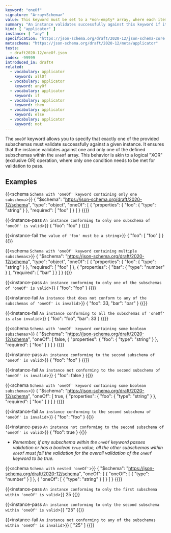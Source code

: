 ```yaml
---
keyword: "oneOf"
signature: "Array<Schema>"
value: This keyword must be set to a *non-empty* array, where each item is a valid JSON Schema
summary: "An instance validates successfully against this keyword if it validates successfully against exactly one schema defined by this keyword's value."
kind: [ "applicator" ]
instance: [ "any" ]
specification: "https://json-schema.org/draft/2020-12/json-schema-core.html#section-10.2.1.3"
metaschema: "https://json-schema.org/draft/2020-12/meta/applicator"
tests:
  - draft2020-12/oneOf.json
index: -99999
introduced_in: draft4
related:
  - vocabulary: applicator
    keyword: allOf
  - vocabulary: applicator
    keyword: anyOf
  - vocabulary: applicator
    keyword: if
  - vocabulary: applicator
    keyword: then
  - vocabulary: applicator
    keyword: else
  - vocabulary: applicator
    keyword: not
---
```


The `oneOf` keyword allows you to specify that exactly one of the provided subschemas must validate successfully against a given instance. It ensures that the instance validates against one and only one of the defined subschemas within the `oneOf` array. This behavior is akin to a logical "XOR" (exclusive OR) operation, where only one condition needs to be met for validation to pass.

## Examples

{{<schema `Schema with 'oneOf' keyword containing only one subschema`>}}
{
  "$schema": "https://json-schema.org/draft/2020-12/schema",
  "type": "object",
  "oneOf": [
    {
      "properties": {
        "foo": { "type": "string" }
      },
      "required": [ "foo" ]
    }
  ]
}
{{</schema>}}

{{<instance-pass `An instance conforming to only one subschema of 'oneOf' is valid`>}}
{ "foo": "foo" }
{{</instance-pass>}}

{{<instance-fail `The value of 'foo' must be a string`>}}
{ "foo": [ "foo" ] }
{{</instance-fail>}}

{{<schema `Schema with 'oneOf' keyword containing multiple subschemas`>}}
{
  "$schema": "https://json-schema.org/draft/2020-12/schema",
  "type": "object",
  "oneOf": [
    {
      "properties": {
        "foo": { "type": "string" }
      },
      "required": [ "foo" ]
    },
    {
      "properties": {
        "bar": { "type": "number" }
      },
      "required": [ "bar" ]
    }
  ]
}
{{</schema>}}

{{<instance-pass `An instance conforming to only one of the subschemas of 'oneOf' is valid`>}}
{ "foo": "foo" }
{{</instance-pass>}}

{{<instance-fail `An instance that does not conform to any of the subschemas of 'oneOf' is invalid`>}}
{ "foo": 33, "bar": "bar" }
{{</instance-fail>}}

{{<instance-fail `An instance conforming to all the subschemas of 'oneOf' is also invalid`>}}
{ "foo": "foo", "bar": 33 }
{{</instance-fail>}}

{{<schema `Schema with 'oneOf' keyword containing some boolean subschemas`>}}
{
  "$schema": "https://json-schema.org/draft/2020-12/schema",
  "oneOf": [
    false,
    {
      "properties": {
        "foo": { "type": "string" }
      },
      "required": [ "foo" ]
    }
  ]
}
{{</schema>}}

{{<instance-pass `An instance conforming to the second subschema of 'oneOf' is valid`>}}
{ "foo": "foo" }
{{</instance-pass>}}

{{<instance-fail `An instance not conforming to the second subschema of 'oneOf' is invalid`>}}
{ "foo": false }
{{</instance-fail>}}

{{<schema `Schema with 'oneOf' keyword containing some boolean subschemas`>}}
{
  "$schema": "https://json-schema.org/draft/2020-12/schema",
  "oneOf": [
    true,
    {
      "properties": {
        "foo": { "type": "string" }
      },
      "required": [ "foo" ]
    }
  ]
}
{{</schema>}}

{{<instance-fail `An instance conforming to the second subschema of 'oneOf' is invalid`>}}
{ "foo": "foo" }
{{</instance-fail>}}

{{<instance-pass `An instance not conforming to the second subschema of 'oneOf' is valid`>}}
{ "foo": true }
{{</instance-pass>}}
* _Remember, if any subschema within the `oneOf` keyword passes validation or has a boolean `true` value, all the other subschemas within `oneOf` must fail the validation for the overall validation of the `oneOf` keyword to be true._

{{<schema `Schema with nested 'oneOf'`>}}
{
  "$schema": "https://json-schema.org/draft/2020-12/schema",
  "oneOf": [
    {
      "oneOf": [
        { "type": "number" }
      ]
    },
    {
      "oneOf": [
        { "type": "string" }
      ]
    }
  ]
}
{{</schema>}}

{{<instance-pass `An instance conforming to only the first subschema within 'oneOf' is valid`>}}
25
{{</instance-pass>}}

{{<instance-pass `An instance conforming to only the second subschema within 'oneOf' is valid`>}}
"25"
{{</instance-pass>}}

{{<instance-fail `An instance not conforming to any of the subschemas within 'oneOf' is invalid`>}}
[ "25" ]
{{</instance-fail>}}
